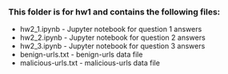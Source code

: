 ### This folder is for hw1 and contains the following files: 
* hw2_1.ipynb - Jupyter notebook for question 1 answers
* hw2_2.ipynb - Jupyter notebook for question 2 answers
* hw2_3.ipynb - Jupyter notebook for question 3 answers
* benign-urls.txt	- benign-urls data file
* malicious-urls.txt - malicious-urls data file
